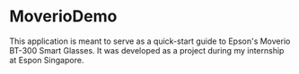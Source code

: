 # MoverioDemo

This application is meant to serve as a quick-start guide to Epson's Moverio BT-300 Smart Glasses. It was developed
as a project during my internship at Espon Singapore.
